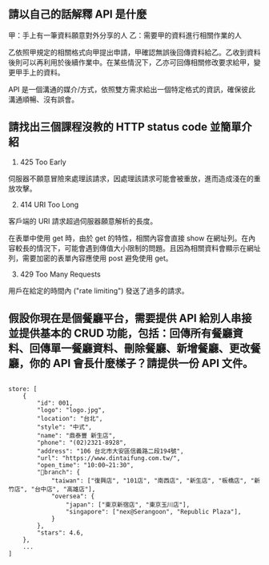 ## 請以自己的話解釋 API 是什麼
甲：手上有一筆資料願意對外分享的人
乙：需要甲的資料進行相關作業的人

乙依照甲規定的相關格式向甲提出申請，甲確認無誤後回傳資料給乙。乙收到資料後則可以再利用於後續作業中。在某些情況下，乙亦可回傳相關修改要求給甲，變更甲手上的資料。

API 是一個溝通的媒介/方式，依照雙方需求給出一個特定格式的資訊，確保彼此溝通順暢、沒有誤會。

## 請找出三個課程沒教的 HTTP status code 並簡單介紹
1. 425 Too Early 

伺服器不願意冒險來處理該請求，因處理該請求可能會被重放，進而造成淺在的重放攻擊。

2. 414 URI Too Long

客戶端的 URI 請求超過伺服器願意解析的長度。

在表單中使用 get 時，由於 get 的特性，相關內容會直接 show 在網址列。在內容較長的情況下，可能會遇到傳值大小限制的問題。且因為相關資料會顯示在網址列，需要加密的表單內容應使用 post 避免使用 get。

3. 429 Too Many Requests

用戶在給定的時間內 ("rate limiting") 發送了過多的請求。

## 假設你現在是個餐廳平台，需要提供 API 給別人串接並提供基本的 CRUD 功能，包括：回傳所有餐廳資料、回傳單一餐廳資料、刪除餐廳、新增餐廳、更改餐廳，你的 API 會長什麼樣子？請提供一份 API 文件。

```

store: [
    {
        "id": 001,
        "logo": "logo.jpg",
        "location": "台北",
        "style": "中式",
        "name": "鼎泰豐 新生店",
        "phone": "(02)2321-8928",
        "address": "106 台北市大安區信義路二段194號",
        "url": "https://www.dintaifung.com.tw/",
        "open_time": "10:00~21:30",
        "branch": {
            "taiwan": ["復興店", "101店", "南西店", "新生店", "板橋店", "新竹店", "台中店", "高雄店"],
            "oversea": {
                "japan": ["東京新宿店", "東京玉川店"],
                "singapore": ["nex@Serangoon", "Republic Plaza"],
            }
        },
        "stars": 4.6,
    },
    ...
]

```

